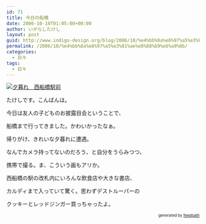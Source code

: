 ```yaml
---
id: 71
title: 今日の船橋
date: 2006-10-16T01:05:00+00:00
author: いがらしたけし
layout: post
guid: http://www.indigo-design.org/blog/2006/10/%e4%bb%8a%e6%97%a5%e3%81%ae%e8%88%b9%e6%a9%8b/
permalink: /2006/10/%e4%bb%8a%e6%97%a5%e3%81%ae%e8%88%b9%e6%a9%8b/
categories:
  - 日々
tags:
  - 日々
---
```

<a href="http://blog-imgs-29.fc2.com/a/r/m/armadillo75/061015nishifuna.jpg" target="_blank"><img src="http://blog-imgs-29.fc2.com/a/r/m/armadillo75/061015nishifunas.jpg" alt="夕暮れ　西船橋駅前" border="0" /></a>

たけしです。こんばんは。

今日は友人の子どものお披露目会ということで、
  
船橋まで行ってきました。かわいかったなぁ。
  
帰りがけ、きれいな夕暮れに遭遇。
  
なんでカメラ持ってないのだろう、と自分をうらみつつ、
  
携帯で撮る。ま、こういう画もアリか。

西船橋の駅の改札内にいろんな飲食店や大きな書店、
  
カルディまで入っていて驚く。思わずデストルーパーの
  
クッキーとレッドジンガー買っちゃったよ。

<div style="text-align: right;font-size: 10px">
  &nbsp;&nbsp;<span>generated by <a href="http://feedpath.jp">feedpath</a></span>
</div>
